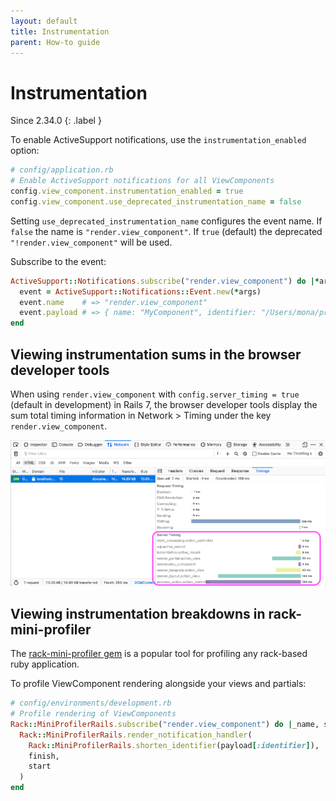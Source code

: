 ```yaml
---
layout: default
title: Instrumentation
parent: How-to guide
---
```


# Instrumentation

Since 2.34.0
{: .label }

To enable ActiveSupport notifications, use the `instrumentation_enabled` option:

```ruby
# config/application.rb
# Enable ActiveSupport notifications for all ViewComponents
config.view_component.instrumentation_enabled = true
config.view_component.use_deprecated_instrumentation_name = false
```

Setting `use_deprecated_instrumentation_name` configures the event name. If `false` the name is `"render.view_component"`. If `true` (default) the deprecated `"!render.view_component"` will be used.

Subscribe to the event:

```ruby
ActiveSupport::Notifications.subscribe("render.view_component") do |*args| # or !render.view_component
  event = ActiveSupport::Notifications::Event.new(*args)
  event.name    # => "render.view_component"
  event.payload # => { name: "MyComponent", identifier: "/Users/mona/project/app/components/my_component.rb" }
end
```

## Viewing instrumentation sums in the browser developer tools

When using `render.view_component` with `config.server_timing = true` (default in development) in Rails 7, the browser developer tools display the sum total timing information in Network > Timing under the key `render.view_component`.

![Browser showing the Server Timing data in the browser dev tools](../images/viewing_instrumentation_sums_in_browser_dev_tools.png "Server Timing data in the browser dev tools")

## Viewing instrumentation breakdowns in rack-mini-profiler

The [rack-mini-profiler gem](https://rubygems.org/gems/rack-mini-profiler) is a popular tool for profiling any rack-based ruby application.

To profile ViewComponent rendering alongside your views and partials:

```ruby
# config/environments/development.rb
# Profile rendering of ViewComponents
Rack::MiniProfilerRails.subscribe("render.view_component") do |_name, start, finish, _id, payload|
  Rack::MiniProfilerRails.render_notification_handler(
    Rack::MiniProfilerRails.shorten_identifier(payload[:identifier]),
    finish,
    start
  )
end
```
